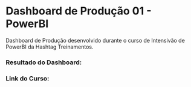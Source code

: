 # Dashboard de Produção 01 - PowerBI

Dashboard de Produção desenvolvido durante o curso de Intensivão de PowerBI da Hashtag Treinamentos.

### Resultado do Dashboard:




### Link do Curso:
